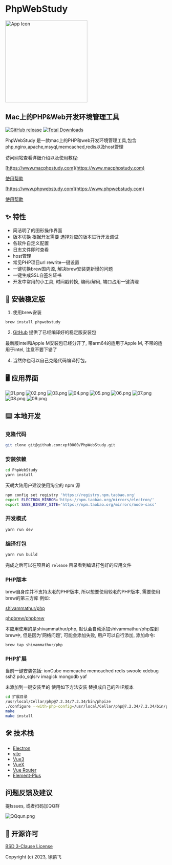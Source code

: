 # PhpWebStudy

<img src="http://mbimage.ybvips.com/electron/phpwebstudy/screenshots/512x512.png" width="256" alt="App Icon" />

## Mac上的PHP&Web开发环境管理工具

[![GitHub release](https://img.shields.io/github/release/xpf0000/PhpWebStudy.svg)](https://github.com/xpf0000/PhpWebStudy/releases)  [![Total Downloads](https://img.shields.io/github/downloads/xpf0000/PhpWebStudy/total.svg)](https://github.com/xpf0000/PhpWebStudy/releases)

PhpWebStudy 是一款mac上的PHP和web开发环境管理工具,包含php,nginx,apache,msyql,memcached,redis以及host管理

访问网站查看详细介绍以及使用教程:

[https://www.macphpstudy.com](https://www.macphpstudy.com)

[使用帮助](https://www.macphpstudy.com/help-0-1.html)

[https://www.phpwebstudy.com](https://www.phpwebstudy.com)

[使用帮助](https://www.phpwebstudy.com/help-0-1.html)

## ✨ 特性

- 简洁明了的图形操作界面
- 版本切换 根据开发需要 选择对应的版本进行开发调试
- 各软件自定义配置
- 日志文件即时查看
- host管理
- 常见PHP项目url rewrite一键设置
- 一键切换brew国内源, 解决brew安装更新慢的问题
- 一键生成SSL自签名证书
- 开发中常用的小工具, 时间戳转换, 编码/解码, 端口占用一键清理

## 💽 安装稳定版

1. 使用brew安装

```
brew install phpwebstudy
```

2. [GitHub](https://github.com/xpf0000/PhpWebStudy/releases) 提供了已经编译好的稳定版安装包

最新版intel和Apple M安装包已经分开了, 带arm64的适用于Apple M, 不带的适用于intel, 注意不要下错了

4. 当然你也可以自己克隆代码编译打包。

## 🖥 应用界面

![01.png](http://mbimage.ybvips.com/electron/phpwebstudy/screenshots/01.png)
![02.png](http://mbimage.ybvips.com/electron/phpwebstudy/screenshots/02.png)
![03.png](http://mbimage.ybvips.com/electron/phpwebstudy/screenshots/03.png)
![04.png](http://mbimage.ybvips.com/electron/phpwebstudy/screenshots/04.png)
![05.png](http://mbimage.ybvips.com/electron/phpwebstudy/screenshots/05.png)
![06.png](http://mbimage.ybvips.com/electron/phpwebstudy/screenshots/06.png)
![07.png](http://mbimage.ybvips.com/electron/phpwebstudy/screenshots/07.png)
![08.png](https://www.macphpstudy.com/assets/D43137AB-B785-41FE-AD9B-8536066221AE.png)
![09.png](http://mbimage.ybvips.com/electron/phpwebstudy/screenshots/09.png)

## ⌨️ 本地开发

### 克隆代码

```bash
git clone git@github.com:xpf0000/PhpWebStudy.git
```

### 安装依赖

```bash
cd PhpWebStudy
yarn install
```

天朝大陆用户建议使用淘宝的 npm 源

```bash
npm config set registry 'https://registry.npm.taobao.org'
export ELECTRON_MIRROR='https://npm.taobao.org/mirrors/electron/'
export SASS_BINARY_SITE='https://npm.taobao.org/mirrors/node-sass'
```

### 开发模式

```bash
yarn run dev
```

### 编译打包

```bash
yarn run build
```

完成之后可以在项目的 `release` 目录看到编译打包好的应用文件

### PHP版本

brew自身库并不支持太老的PHP版本, 所以想要使用较老的PHP版本, 需要使用brew的第三方库
例如:

[shivammathur/php](https://github.com/shivammathur/homebrew-php)

[phpbrew/phpbrew](https://github.com/phpbrew/phpbrew)

本应用使用的是shivammathur/php, 默认会自动添加shivammathur/php库到brew中, 但是因为'网络问题', 可能会添加失败,
用户可以自行添加, 添加命令:

```
brew tap shivammathur/php
```

### PHP扩展

当前一键安装包括: ionCube memcache memcached redis swoole xdebug ssh2 pdo_sqlsrv imagick mongodb yaf

未添加到一键安装里的 使用如下方法安装 替换成自己的PHP版本

```bash
cd 扩展目录
/usr/local/Cellar/php@7.2.34/7.2.34/bin/phpize
./configure --with-php-config=/usr/local/Cellar/php@7.2.34/7.2.34/bin/php-config
make
make install
```


## 🛠 技术栈

- [Electron](https://electronjs.org/)
- [vite](https://vitejs.dev/)
- [Vue3](https://v3.vuejs.org/)
- [VueX](https://vuex.vuejs.org/)
- [Vue Router](https://router.vuejs.org/)
- [Element-Plus](https://element-plus.org/en-US/)

## 问题反馈及建议

提Issues, 或者扫码加QQ群

![QQqun.png](http://mbimage.ybvips.com/electron/imageresize/QQqun.png)

## 📜 开源许可

[BSD 3-Clause License](https://github.com/xpf0000/PhpWebStudy/blob/master/LICENSE)

Copyright (c) 2023, 徐鹏飞
